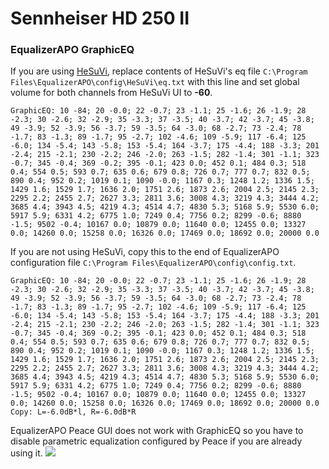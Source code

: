 # Sennheiser HD 250 II
### EqualizerAPO GraphicEQ
If you are using [HeSuVi](https://sourceforge.net/projects/hesuvi/), replace contents of HeSuVi's eq file `C:\Program Files\EqualizerAPO\config\HeSuVi\eq.txt` with this line and set global volume for both channels from HeSuVi UI to **-60**.
```
GraphicEQ: 10 -84; 20 -0.0; 22 -0.7; 23 -1.1; 25 -1.6; 26 -1.9; 28 -2.3; 30 -2.6; 32 -2.9; 35 -3.3; 37 -3.5; 40 -3.7; 42 -3.7; 45 -3.8; 49 -3.9; 52 -3.9; 56 -3.7; 59 -3.5; 64 -3.0; 68 -2.7; 73 -2.4; 78 -1.7; 83 -1.3; 89 -1.7; 95 -2.7; 102 -4.6; 109 -5.9; 117 -6.4; 125 -6.0; 134 -5.4; 143 -5.8; 153 -5.4; 164 -3.7; 175 -4.4; 188 -3.3; 201 -2.4; 215 -2.1; 230 -2.2; 246 -2.0; 263 -1.5; 282 -1.4; 301 -1.1; 323 -0.7; 345 -0.4; 369 -0.2; 395 -0.1; 423 0.0; 452 0.1; 484 0.3; 518 0.4; 554 0.5; 593 0.7; 635 0.6; 679 0.8; 726 0.7; 777 0.7; 832 0.5; 890 0.4; 952 0.2; 1019 0.1; 1090 -0.0; 1167 0.3; 1248 1.2; 1336 1.5; 1429 1.6; 1529 1.7; 1636 2.0; 1751 2.6; 1873 2.6; 2004 2.5; 2145 2.3; 2295 2.2; 2455 2.7; 2627 3.3; 2811 3.6; 3008 4.3; 3219 4.3; 3444 4.2; 3685 4.4; 3943 4.5; 4219 4.3; 4514 4.7; 4830 5.3; 5168 5.9; 5530 6.0; 5917 5.9; 6331 4.2; 6775 1.0; 7249 0.4; 7756 0.2; 8299 -0.6; 8880 -1.5; 9502 -0.4; 10167 0.0; 10879 0.0; 11640 0.0; 12455 0.0; 13327 0.0; 14260 0.0; 15258 0.0; 16326 0.0; 17469 0.0; 18692 0.0; 20000 0.0
```
If you are not using HeSuVi, copy this to the end of EqualizerAPO configuration file `C:\Program Files\EqualizerAPO\config\config.txt`.
```
GraphicEQ: 10 -84; 20 -0.0; 22 -0.7; 23 -1.1; 25 -1.6; 26 -1.9; 28 -2.3; 30 -2.6; 32 -2.9; 35 -3.3; 37 -3.5; 40 -3.7; 42 -3.7; 45 -3.8; 49 -3.9; 52 -3.9; 56 -3.7; 59 -3.5; 64 -3.0; 68 -2.7; 73 -2.4; 78 -1.7; 83 -1.3; 89 -1.7; 95 -2.7; 102 -4.6; 109 -5.9; 117 -6.4; 125 -6.0; 134 -5.4; 143 -5.8; 153 -5.4; 164 -3.7; 175 -4.4; 188 -3.3; 201 -2.4; 215 -2.1; 230 -2.2; 246 -2.0; 263 -1.5; 282 -1.4; 301 -1.1; 323 -0.7; 345 -0.4; 369 -0.2; 395 -0.1; 423 0.0; 452 0.1; 484 0.3; 518 0.4; 554 0.5; 593 0.7; 635 0.6; 679 0.8; 726 0.7; 777 0.7; 832 0.5; 890 0.4; 952 0.2; 1019 0.1; 1090 -0.0; 1167 0.3; 1248 1.2; 1336 1.5; 1429 1.6; 1529 1.7; 1636 2.0; 1751 2.6; 1873 2.6; 2004 2.5; 2145 2.3; 2295 2.2; 2455 2.7; 2627 3.3; 2811 3.6; 3008 4.3; 3219 4.3; 3444 4.2; 3685 4.4; 3943 4.5; 4219 4.3; 4514 4.7; 4830 5.3; 5168 5.9; 5530 6.0; 5917 5.9; 6331 4.2; 6775 1.0; 7249 0.4; 7756 0.2; 8299 -0.6; 8880 -1.5; 9502 -0.4; 10167 0.0; 10879 0.0; 11640 0.0; 12455 0.0; 13327 0.0; 14260 0.0; 15258 0.0; 16326 0.0; 17469 0.0; 18692 0.0; 20000 0.0
Copy: L=-6.0dB*l, R=-6.0dB*R
```
EqualizerAPO Peace GUI does not work with GraphicEQ so you have to disable parametric equalization configured by Peace if you are already using it.
![](https://raw.githubusercontent.com/jaakkopasanen/AutoEq/master/results/Headphone.com/innerfidelity/onear/Sennheiser%20HD%20250%20II/Sennheiser%20HD%20250%20II.png)
